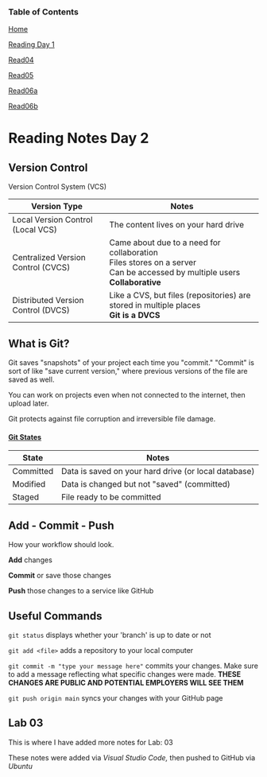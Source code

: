 ### Table of Contents
[Home](README.md)

[Reading Day 1](read02.md)

[Read04](read04.md)

[Read05](read05.md)

[Read06a](read06a.md)

[Read06b](read06b.md)

# Reading Notes Day 2

## Version Control

Version Control System (VCS)

Version Type | Notes
------------ | -------------
Local Version Control (Local VCS) | The content lives on your hard drive
Centralized Version Control (CVCS) | Came about due to a need for collaboration <br> Files stores on a server <br> Can be accessed by multiple users <br> **Collaborative**
Distributed Version Control (DVCS) | Like a CVS, but files (repositories) are stored in multiple places <br> **Git is a DVCS**

## What is Git?

Git saves "snapshots" of your project each time you "commit." "Commit" is sort of like "save current version," where previous versions of the file are saved as well. 

You can work on projects even when not connected to the internet, then upload later.

Git protects against file corruption and irreversible file damage.

#### [Git States](https://blog.udemy.com/wp-content/uploads/2015/08/image066.png)

State | Notes
------------ | -------------
Committed | Data is saved on your hard drive (or local database)
Modified | Data is changed but not "saved" (committed)
Staged | File ready to be committed

## Add - Commit - Push

How your workflow should look.

**Add** changes

**Commit** or save those changes

**Push** those changes to a service like GitHub


## Useful Commands

`git status` displays whether your 'branch' is up to date or not

`git add <file>` adds a repository to your local computer

`git commit -m "type your message here"` commits your changes. Make sure to add a message reflecting what specific changes were made. **THESE CHANGES ARE PUBLIC AND POTENTIAL EMPLOYERS WILL SEE THEM**

`git push origin main` syncs your changes with your GitHub page 


## Lab 03
This is where I have added more notes for Lab: 03

These notes were added via *Visual Studio Code,* then pushed to GitHub via *Ubuntu* 